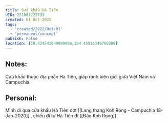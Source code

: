```yaml
---
title: Cửa khẩu Hà Tiên
UID: 221001222133
created: 01-Oct-2022
tags:
  - 'created/2022/Oct/01'
  - 'permanent/concept'
publish: False
location: [10.424541049999998,104.45516349768388]
---
```

## Notes:
Cửa khẩu thuộc địa phần Hà Tiên, giáp ranh biên giới giữa Việt Nam và Campuchia.

## Personal:
Mình đi qua cửa khẩu Hà Tiên đợt [[Lang thang Koh Rong - Campuchia 18-Jan-2020]] , chiều đi từ Hà Tiên đi [[Đảo Koh Rong]] 
